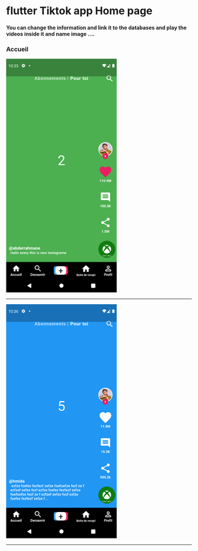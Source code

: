  <h1> flutter Tiktok app Home page </h1>  
 
 
 
<h4> You can change the information and link it to the databases and play the videos inside it and name image ....</h4>




<h3>Accueil</h3> 

<img src="https://github.com/abenkoula71/Flutter-tiktok-app--homepage/blob/main/Screenshot_1633775733.png" width="300" />  


<hr>


<img src="https://github.com/abenkoula71/Flutter-tiktok-app--homepage/blob/main/Screenshot_1633775801.png" width="300" />  
<hr>









